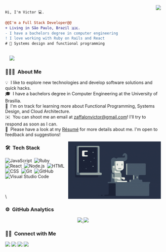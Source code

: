 <img align="right" height="200" src="https://media.giphy.com/media/mCRJDo24UvJMA/giphy.gif"/>

```diff
Hi, I'm Victor 💻.

@@I'm a Full Stack Developer@@
+ Living in São Paulo, Brazil 🇧🇷.
- I have a bachelors degree in computer engineering
! I love working with Ruby on Rails and React
# 📖 Systems design and functional programming
```
<code>
  <a href="https://www.linkedin.com/in/victor-zaffalon-marra-18489a115/?locale=en_US" target="_blank"><img height="30" src="https://image.flaticon.com/icons/svg/733/733561.svg"></a>
</code>

### 👨🏻‍💻 &nbsp;About Me

💡 &nbsp;I like to explore new technologies and develop software solutions and quick hacks.\
🎓 &nbsp;I have a bachelors degree in Computer Engineering at the University of Brasilia.\
🌱 &nbsp;I'm on track for learning more about Functional Programming, Systems Design, and Cloud Architecture.\
✉️ &nbsp;You can shoot me an email at zaffalonvictor@gmail.com! I'll try to respond as soon as I can.\
📄 &nbsp;Please have a look at my [Résumé](https://drive.google.com/file/d/1n8fhymk0KSDUXgP4qeKHECGIVBGGjNtt/view) for more details about me. I'm open to feedback and suggestions!


<img alt="Night Coding" src="https://raw.githubusercontent.com/AVS1508/AVS1508/master/assets/Night-Coding.gif" align="right"/>


### 🛠 &nbsp;Tech Stack

![JavaScript](https://img.shields.io/badge/-JavaScript-05122A?style=flat&logo=javascript)&nbsp;
![Ruby](https://img.shields.io/badge/-Ruby-05122A?style=flat&logo=ruby)&nbsp;
![React](https://img.shields.io/badge/-React-05122A?style=flat&logo=react)&nbsp;
![Node.js](https://img.shields.io/badge/-Node.js-05122A?style=flat&logo=node.js)&nbsp;
![HTML](https://img.shields.io/badge/-HTML-05122A?style=flat&logo=HTML5)&nbsp;
![CSS](https://img.shields.io/badge/-CSS-05122A?style=flat&logo=CSS3&logoColor=1572B6)&nbsp;
![Git](https://img.shields.io/badge/-Git-05122A?style=flat&logo=git)&nbsp;
![GitHub](https://img.shields.io/badge/-GitHub-05122A?style=flat&logo=github)&nbsp;
![Visual Studio Code](https://img.shields.io/badge/-Visual%20Studio%20Code-05122A?style=flat&logo=visual-studio-code&logoColor=007ACC)&nbsp;

\
\
\

### ⚙️ &nbsp;GitHub Analytics


<p align="center">
<a href="https://github.com/vzaffalon">
  <img height="180em" src="https://github-readme-stats-eight-theta.vercel.app/api?username=vzaffalon&show_icons=true&theme=algolia&include_all_commits=true&count_private=true"/>
  <img height="180em" src="https://github-readme-stats-eight-theta.vercel.app/api/top-langs/?username=vzaffalon&layout=compact&langs_count=8&theme=algolia"/>
</a>
</p>

### 🤝🏻 &nbsp;Connect with Me

<p align="left">
<a href="https://vzaffalon.github.io/"><img src="https://img.shields.io/badge/-vzaffalon.github.io-3423A6?style=flat&logo=Google-Chrome&logoColor=white"/></a>
<a href="https://www.linkedin.com/in/victor-zaffalon-marra-18489a115/?locale=en_US"><img src="https://img.shields.io/badge/-Victor%20Zaffalon%20Marra-0077B5?style=flat&logo=Linkedin&logoColor=white"/></a>
<a href="mailto:zaffalonvictor@gmail.com"><img src="https://img.shields.io/badge/-zaffalonvictor@gmail.com-D14836?style=flat&logo=Gmail&logoColor=white"/></a>
<a href="https://instagram.com/vzaffalon"><img src="https://img.shields.io/badge/-@vzaffalon-E4405F?style=flat&logo=Instagram&logoColor=white"/></a>
</p>
